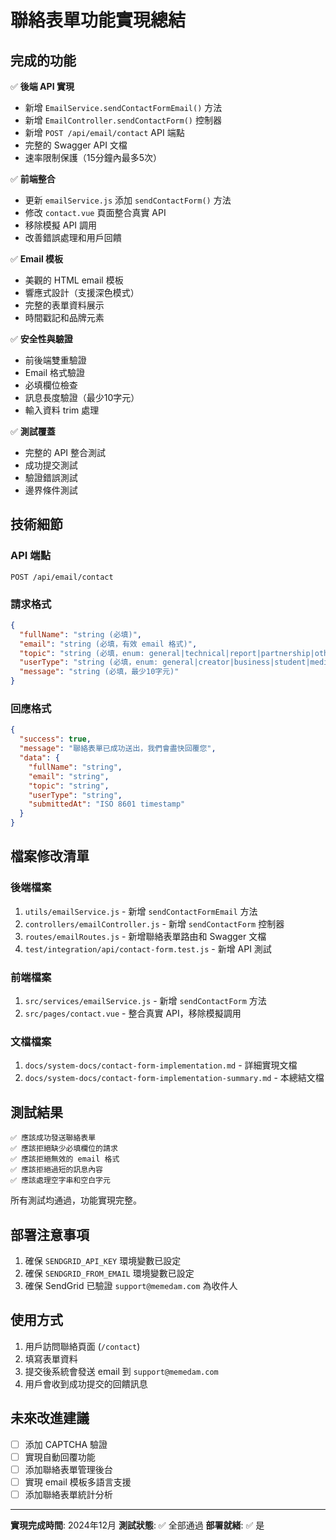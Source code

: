 # 聯絡表單功能實現總結

## 完成的功能

✅ **後端 API 實現**

- 新增 `EmailService.sendContactFormEmail()` 方法
- 新增 `EmailController.sendContactForm()` 控制器
- 新增 `POST /api/email/contact` API 端點
- 完整的 Swagger API 文檔
- 速率限制保護（15分鐘內最多5次）

✅ **前端整合**

- 更新 `emailService.js` 添加 `sendContactForm()` 方法
- 修改 `contact.vue` 頁面整合真實 API
- 移除模擬 API 調用
- 改善錯誤處理和用戶回饋

✅ **Email 模板**

- 美觀的 HTML email 模板
- 響應式設計（支援深色模式）
- 完整的表單資料展示
- 時間戳記和品牌元素

✅ **安全性與驗證**

- 前後端雙重驗證
- Email 格式驗證
- 必填欄位檢查
- 訊息長度驗證（最少10字元）
- 輸入資料 trim 處理

✅ **測試覆蓋**

- 完整的 API 整合測試
- 成功提交測試
- 驗證錯誤測試
- 邊界條件測試

## 技術細節

### API 端點

```
POST /api/email/contact
```

### 請求格式

```json
{
  "fullName": "string (必填)",
  "email": "string (必填，有效 email 格式)",
  "topic": "string (必填，enum: general|technical|report|partnership|other)",
  "userType": "string (必填，enum: general|creator|business|student|media|other)",
  "message": "string (必填，最少10字元)"
}
```

### 回應格式

```json
{
  "success": true,
  "message": "聯絡表單已成功送出，我們會盡快回覆您",
  "data": {
    "fullName": "string",
    "email": "string",
    "topic": "string",
    "userType": "string",
    "submittedAt": "ISO 8601 timestamp"
  }
}
```

## 檔案修改清單

### 後端檔案

1. `utils/emailService.js` - 新增 `sendContactFormEmail` 方法
2. `controllers/emailController.js` - 新增 `sendContactForm` 控制器
3. `routes/emailRoutes.js` - 新增聯絡表單路由和 Swagger 文檔
4. `test/integration/api/contact-form.test.js` - 新增 API 測試

### 前端檔案

1. `src/services/emailService.js` - 新增 `sendContactForm` 方法
2. `src/pages/contact.vue` - 整合真實 API，移除模擬調用

### 文檔檔案

1. `docs/system-docs/contact-form-implementation.md` - 詳細實現文檔
2. `docs/system-docs/contact-form-implementation-summary.md` - 本總結文檔

## 測試結果

```
✅ 應該成功發送聯絡表單
✅ 應該拒絕缺少必填欄位的請求
✅ 應該拒絕無效的 email 格式
✅ 應該拒絕過短的訊息內容
✅ 應該處理空字串和空白字元
```

所有測試均通過，功能實現完整。

## 部署注意事項

1. 確保 `SENDGRID_API_KEY` 環境變數已設定
2. 確保 `SENDGRID_FROM_EMAIL` 環境變數已設定
3. 確保 SendGrid 已驗證 `support@memedam.com` 為收件人

## 使用方式

1. 用戶訪問聯絡頁面 (`/contact`)
2. 填寫表單資料
3. 提交後系統會發送 email 到 `support@memedam.com`
4. 用戶會收到成功提交的回饋訊息

## 未來改進建議

- [ ] 添加 CAPTCHA 驗證
- [ ] 實現自動回覆功能
- [ ] 添加聯絡表單管理後台
- [ ] 實現 email 模板多語言支援
- [ ] 添加聯絡表單統計分析

---

**實現完成時間**: 2024年12月
**測試狀態**: ✅ 全部通過
**部署就緒**: ✅ 是
